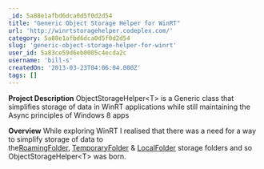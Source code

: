 ```yaml
---
_id: 5a88e1afbd6dca0d5f0d2d54
title: "Generic Object Storage Helper for WinRT"
url: 'http://winrtstoragehelper.codeplex.com/'
category: 5a88e1afbd6dca0d5f0d2d54
slug: 'generic-object-storage-helper-for-winrt'
user_id: 5a83ce59d6eb0005c4ecda2c
username: 'bill-s'
createdOn: '2013-03-23T04:06:04.000Z'
tags: []
---
```


<b>Project Description</b>
ObjectStorageHelper&lt;T&gt; is a Generic class that simplifies storage of data in WinRT applications while still maintaining the Async principles of Windows 8 apps

<b>Overview</b>
While exploring WinRT I realised that there was a need for a way to simplify storage of data to the<a href="http://msdn.microsoft.com/en-us/library/windows/apps/windows.storage.applicationdata.roamingfolder">RoamingFolder</a>, <a href="http://msdn.microsoft.com/en-us/library/windows/apps/windows.storage.applicationdata.temporaryfolder">TemporaryFolder</a> &amp; <a href="http://msdn.microsoft.com/en-us/library/windows/apps/windows.storage.applicationdata.localfolder">LocalFolder</a> storage folders and so ObjectStorageHelper&lt;T&gt; was born.
